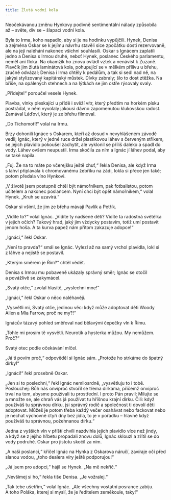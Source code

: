 ```yaml
---
title: Žlutá vodní kola
---
```


Neočekávanou změnu Hynkovy podivně sentimentální nálady způsobila až – světe, div se – šlapací vodní kola.

  

Byla to Irma, koho napadlo, aby si je na hodinku vypůjčili. Hynek, Denisa a zejména Oskar se k jejímu návrhu stavěli sice zpočátku dosti rezervovaně, ale na její naléhání nakonec všichni souhlasili. Oskar s Ignácem zaplatili jedno a Denisa s Irmou druhé, neboť Hynek, poslanec Českého parlamentu, neměl ani floka. Na okamžik ho znovu ovládl vztek a nenávist k Zuzaně. Plavčík jim žlutá laminátová kola, pohupující se v mělkém přílivu u břehu, zručně odvázal; Denisa i Irma chtěly k pedálům, a tak si sedl nad ně, na jakýsi stylizovaný kapitánský můstek. Dívky zabraly; šlo to dost ztěžka. Na břiše, na opálených stehnech a na lýtkách se jim ostře rýsovaly svaly.

„Přidejte!“ poroučel vesele Hynek.

Plavba, vlnky pleskající u přídě i svěží vítr, který předtím na horkém písku postrádal, v něm vyvolaly jakousi dávno zapomenutou klukovskou radost. Zamával Láďovi, který je ze břehu filmoval.

„Do Tichomoří!“ volal na Irmu.

Brzy dohonili Ignáce s Oskarem, kteří až dosud v nevyhlášeném závodě vedli; Ignác, který v jedné ruce držel plastikovou láhev s červeným střikem, se jejich plavidlo pokoušel zachytit, ale vyklonil se příliš daleko a spadl do vody. Láhev ovšem neupustil. Irma skočila za ním a Ignác jí láhev podal, aby se také napila.

„Fuj. Že na to máte po včerejšku ještě chuť,“ řekla Denisa, ale když Irma s lahví připlavala k chromovanému žebříku na zádi, lokla si přece jen také; potom předala víno Hynkovi.

„V životě jsem postupně chtěl být námořníkem, pak fotbalistou, potom učitelem a nakonec poslancem. Nyní chci být opět námořníkem,“ volal Hynek. „Kruh se uzavírá.“

Oskar si všiml, že jim ze břehu mávají Pavlík a Petřík.

„Vidíte to?“ volal Ignác. „Vidíte ty nadšené děti? Vidíte ta radostná světélka v jejich očích? Takový hrad, jaký jim vždycky postavím, totiž umí postavit jenom hoša. A ta kurva papež nám přitom zakazuje adopce!“

„Ignáci,“ řekl Oskar.

„Není to pravda?“ smál se Ignác. Vylezl až na samý vrchol plavidla, lokl si z láhve a nejistě se postavil.

„Kterým směrem je Řím?“ chtěl vědět.

Denisa s Irmou mu pobaveně ukázaly správný směr; Ignác se otočil a povážlivě se zakymácel.

„Svatý otče,“ zvolal hlasitě, „vyslechni mne!“

„Ignáci,“ řekl Oskar o něco naléhavěji.

„Vysvětli mi, Svatý otče, jedinou věc: když může adoptovat děti Woody Allen a Mia Farrow, proč ne my?!“

Ignácův tázavý pohled směřoval nad bělavými čepečky vln k Římu.

„Tohle mi prosím tě vysvětli. Neurotik a hysterka můžou. My nemůžem. Proč?“

Svatý otec podle očekávání mlčel.

„Já ti povím proč,“ odpověděl si Ignác sám. „Protože ho strkáme do špatný dírky!“

„Ignáci!“ řekl prosebně Oskar.

„Jen si to poslechni,“ řekl Ignác nemilosrdně, „vysvětluju to i tobě. Poslouchej: Bůh nás onvíproč stvořil se třema dírkama, přičemž onvíproč trval na tom, abysme používali tu prostřední. I proto Pán pravil: Milujte se a množte se, ale chraň vás já používat tu hříšnou krajní dírku. Čili: když používáš tu správnou dírku, jsi správný rodič a společnost ti dovolí děti adoptovat. Můžeš je potom třeba každý večer osahávat nebo fackovat nebo je nechat výchovně čtyři dny bez jídla, to je v pořádku – hlavně když používáš tu správnou, požehnanou dírku.“

Jedna z vyšších vln v příští chvíli nazdvihla jejich plavidlo více než jindy, a když se z jejího hřbetu propadali znovu dolů, Ignác sklouzl a zřítil se do vody podruhé. Oskar pro jistotu skočil za ním.

„A naši poslanci,“ křičel Ignác na Hynka z Oskarova náručí, zavíraje oči před slanou vodou, „toho dealera víry ještě podporujou!“

„Já jsem pro adopci,“ hájil se Hynek. „Na mě nekřič.“

„Nevšímej si ho,“ řekla tiše Denisa. „Je vožralej.“

„Tak tebe ušetřím,“ volal Ignác. „Ale všechny vostatní posrance zabiju. A toho Poláka, kterej si myslí, že je ředitelem zeměkoule, taky!“
